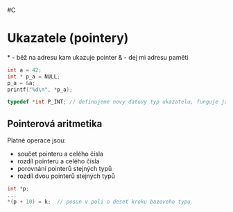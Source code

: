 #C 
# Ukazatele (pointery)

\* - běž na adresu kam ukazuje pointer
& - dej mi adresu paměti
```C
int a = 42;
int * p_a = NULL;
p_a = &a;
printf("%d\n", *p_a);
```

```C
typedef *int P_INT;	// definujeme novy datovy typ ukazatelu, funguje jako makro
```
## Pointerová aritmetika
Platné operace jsou: 
- součet pointeru a celého čísla 
- rozdíl pointeru a celého čísla 
- porovnání pointerů stejných typů
- rozdíl dvou pointerů stejných typů

```C
int *p;
...
*(p + 10) = k;	// posun v poli o deset kroku bazoveho typu
```
